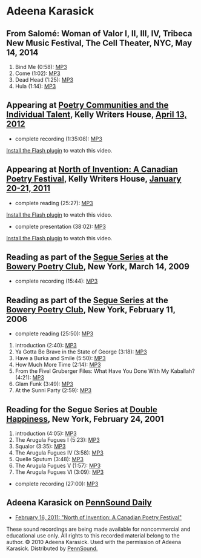 Adeena Karasick
===============

[](https://media.sas.upenn.edu/pennsound/authors/Karasick/Karasick.jpg)

<span class="title">From Salomé: Woman of Valor I, II, III, IV</span>, Tribeca New Music Festival, The Cell Theater, NYC, May 14, 2014
--------------------------------------------------------------------------------------------------------------------------------------

1.  Bind Me (0:58): [MP3](https://media.sas.upenn.edu/pennsound/authors/Karasick/Tribeca%20Music%20Festival/Karasick-Adeena_Bind-Me_05-14-14.mp3)
2.  Come (1:02): [MP3](https://media.sas.upenn.edu/pennsound/authors/Karasick/Tribeca%20Music%20Festival/Karasick-Adeena_Come_Tribeca_05-14-14.mp3)
3.  Dead Head (1:25): [MP3](https://media.sas.upenn.edu/pennsound/authors/Karasick/Tribeca%20Music%20Festival/Karasick-Adeena_Dead-Head_05-14-14.mp3)
4.  Hula (1:14): [MP3](https://media.sas.upenn.edu/pennsound/authors/Karasick/Tribeca%20Music%20Festival/Karasick-Adeena_Hula_Tribeca_05-14-14.mp3)

Appearing at [Poetry Communities and the Individual Talent](Poetry-Communities.php), Kelly Writers House, [April 13, 2012](http://writing.upenn.edu/wh/calendar/0412.php#13)
----------------------------------------------------------------------------------------------------------------------------------------------------------------------------

-   complete recording (1:35:08): [MP3](http://media.sas.upenn.edu/pennsound/groups/Poetry-Communities/Karasick_Filreis_Edmond_Price_Complete-Recording_Theory-And-Practice-Of-Community_PCIT_KWH-UPenn_4-13-12.mp3)

  

[Install the Flash plugin](http://get.adobe.com/flashplayer/) to watch this video.

  
  

Appearing at [North of Invention: A Canadian Poetry Festival](http://writing.upenn.edu/pennsound/x/North-Of-Invention.php), Kelly Writers House, [January 20-21, 2011](http://writing.upenn.edu/wh/calendar/0111.php#20)
------------------------------------------------------------------------------------------------------------------------------------------------------------------------------------------------------------------------

-   complete reading (25:27): [MP3](http://media.sas.upenn.edu/pennsound/groups/North-Of-Invention/Karasick-Adeena_North-of-Invention_reading_KWH-UPenn_1-20-11.mp3)

  

[Install the Flash plugin](http://get.adobe.com/flashplayer/) to watch this video.

-   complete presentation (38:02): [MP3](http://media.sas.upenn.edu/pennsound/groups/North-Of-Invention/Karasick-Adeena_North-of-Invention_KWH-UPenn_1-21-2011.mp3)

  

[Install the Flash plugin](http://get.adobe.com/flashplayer/) to watch this video.

Reading as part of the [Segue Series](http://writing.upenn.edu/pennsound/x/Segue-BPC.html) at the [Bowery Poetry Club](http://www.bowerypoetry.com/), New York, March 14, 2009
------------------------------------------------------------------------------------------------------------------------------------------------------------------------------

-   complete recording (15:44): [MP3](http://media.sas.upenn.edu/pennsound/authors/Karasick/Karasick-Adeena_Complete-Recording_Segue-BPC_NYC_03-14-09.mp3)

Reading as part of the [Segue Series](http://writing.upenn.edu/pennsound/x/Segue-BPC.html) at the [Bowery Poetry Club](http://www.bowerypoetry.com/), New York, February 11, 2006
---------------------------------------------------------------------------------------------------------------------------------------------------------------------------------

-   complete reading (25:50): [MP3](http://media.sas.upenn.edu/pennsound/authors/Karasick/Karasick-Adeena_Segue_NY_2-11-06.mp3)

1.  introduction (2:40): [MP3](http://media.sas.upenn.edu/pennsound/authors/Karasick/Karasick-Adeena_Introduction_Segue_BPC_NY_2-11-06.mp3)
2.  Ya Gotta Be Brave in the State of George (3:18): [MP3](http://media.sas.upenn.edu/pennsound/authors/Karasick/Karasick-Adeena_Gotta-be-brave_Segue_BPC_NY_2-11-06.mp3)
3.  Have a Burka and Smile (5:50): [MP3](http://media.sas.upenn.edu/pennsound/authors/Karasick/Karasick-Adeena_Have-a-Burka-and-Smile_Segue_NY_2-11-06.mp3)
4.  How Much More Time (2:14): [MP3](http://media.sas.upenn.edu/pennsound/authors/Karasick/Karasick-Adeena_How-Much-More-Time_Segue_BPC_NY_2-11-06.mp3)
5.  From the Fivel Gruberger Files: What Have You Done With My Kaballah? (4:21): [MP3](http://media.sas.upenn.edu/pennsound/authors/Karasick/Karasick-Adeena_From-the-Fivel-Gruberger_Segue_NY_2-11-06.mp3)
6.  Glam Funk (3:49): [MP3](http://media.sas.upenn.edu/pennsound/authors/Karasick/Karasick-Adeena_Glam-Funk_Segue_NY_2-11-06.mp3)
7.  At the Sunni Party (2:59): [MP3](http://media.sas.upenn.edu/pennsound/authors/Karasick/Karasick-Adeena_At-the-Sunni-Party_Segue_NY_2-11-06.mp3)


Reading for the Segue Series at [Double Happiness](Segue-DH.php), New York, February 24, 2001
---------------------------------------------------------------------------------------------

1.  introduction (4:05): [MP3](https://media.sas.upenn.edu/pennsound/authors/Karasick/2-24-01/Karasick-Adeena_01_Introduction_Segue-DH_NYC_2-24-01.mp3)
2.  The Arugula Fugues I (5:23): [MP3](https://media.sas.upenn.edu/pennsound/authors/Karasick/2-24-01/Karasick-Adeena_02_The-Arugula-Fugues-I_Segue-DH_NYC_2-24-01.mp3)
3.  Squalor (3:35): [MP3](https://media.sas.upenn.edu/pennsound/authors/Karasick/2-24-01/Karasick-Adeena_03_Squalor_Segue-DH_NYC_2-24-01.mp3)
4.  The Arugula Fugues IV (3:58): [MP3](https://media.sas.upenn.edu/pennsound/authors/Karasick/2-24-01/Karasick-Adeena_04_The-Arugula-Fugues-IV_Segue-DH_NYC_2-24-01.mp3)
5.  Quelle Sputum (3:48): [MP3](https://media.sas.upenn.edu/pennsound/authors/Karasick/2-24-01/Karasick-Adeena_05_Quelle-putum_Segue-DH_NYC_2-24-01.mp3)
6.  The Arugula Fugues V (1:57): [MP3](https://media.sas.upenn.edu/pennsound/authors/Karasick/2-24-01/Karasick-Adeena_06_The-Arugula-Fugues-V-The-Demise-of-a-Relationship_Segue-DH_NYC_2-24-01.mp3)
7.  The Arugula Fugues VI (3:09): [MP3](https://media.sas.upenn.edu/pennsound/authors/Karasick/2-24-01/Karasick-Adeena_07_The-Arugula-Fugues-VI_Segue-DH_NYC_2-24-01.mp3)

-   complete recording (27:00): [MP3](https://media.sas.upenn.edu/pennsound/authors/Karasick/2-24-01/Karasick-Adeena_Complete-Recording_Segue-DH_NYC_2-24-01.mp3)

Adeena Karasick on [PennSound Daily](http://writing.upenn.edu/pennsound/daily)
------------------------------------------------------------------------------

-   [February 16, 2011: "North of Invention: A Canadian Poetry Festival"](http://writing.upenn.edu/pennsound/daily/201102.php#16_12:45)

These sound recordings are being made available for noncommercial and educational use only.
All rights to this recorded material belong to the author. © 2010 Adeena Karasick.
Used with the permission of Adeena Karasick. Distributed by [PennSound.](../index.html)
